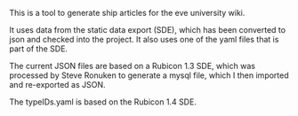 This is a tool to generate ship articles for the eve university wiki.

It uses data from the static data export (SDE), which has been converted to json and checked into the project. It also uses one of the yaml files that is part of the SDE.

The current JSON files are based on a Rubicon 1.3 SDE, which was processed by Steve Ronuken to generate a mysql file, which I then imported and re-exported as JSON.

The typeIDs.yaml is based on the Rubicon 1.4 SDE.
